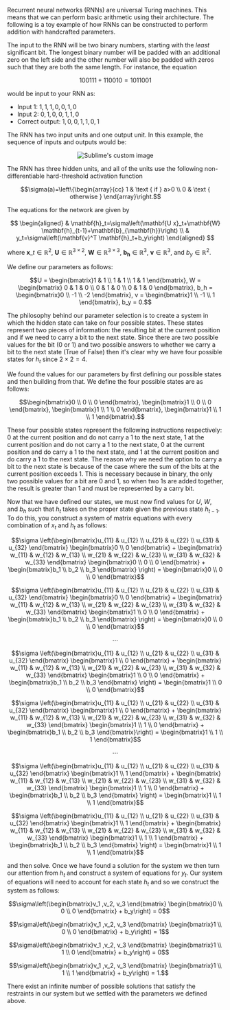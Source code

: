 Recurrent neural networks (RNNs) are universal Turing machines. This means that we can perform basic arithmetic using their architecture. The following is a toy example of how RNNs can be constructed to perform addition with handcrafted parameters.

The input to the RNN will be two binary numbers, starting with the *least* significant bit. The longest binary number will be padded with an additional zero on the left side and the other number will also be padded with zeros such that they are both the same length. For instance, the equation

$$
100111+110010=1011001
$$

would be input to your RNN as:
- Input 1: $1, 1, 1,0,0,1,0$
- Input 2: $0,1,0,0,1,1,0$
- Correct output: $1,0,0,1,1,0,1$

The RNN has two input units and one output unit. In this example, the sequence of inputs and outputs would be:

<p align="center">
  <img src="https://user-images.githubusercontent.com/29025503/214734148-7a9157df-d225-48b4-8080-8c5f0434c97c.png" alt="Sublime's custom image"/>
</p>

The RNN has three hidden units, and all of the units use the following non-differentiable hard-threshold activation function

```math
\sigma(a)=\left\{\begin{array}{cc}
1 & \text { if } a>0 \\
0 & \text { otherwise }
\end{array}\right.
```

The equations for the network are given by

$$
\begin{aligned}
& \mathbf{h}_t=\sigma\left(\mathbf{U x}_t+\mathbf{W} \mathbf{h}_{t-1}+\mathbf{b}_{\mathbf{h}}\right) \\
& y_t=\sigma\left(\mathbf{v}^T \mathbf{h}_t+b_y\right)
\end{aligned}
$$

where $\mathbf{x}\_t \in \mathbb{R}^2$, $\mathbf{U} \in \mathbb{R}^{3 \times 2}$, $\mathbf{W} \in \mathbb{R}^{3 \times 3}$, $\mathbf{b}_{\mathbf{h}} \in \mathbb{R}^3$, $\mathbf{v} \in \mathbb{R}^3$, and $b_y \in \mathbb{R}^2$.

We define our parameters as follows:

```math
U = \begin{bmatrix}1 & 1 \\ 1 & 1 \\ 1 & 1 \end{bmatrix}, W = \begin{bmatrix} 0 & 1 & 0 \\ 0 & 1 & 0 \\ 0 & 1 & 0 \end{bmatrix}, b_h = \begin{bmatrix}0 \\ -1 \\ -2 \end{bmatrix}, v = \begin{bmatrix}1 \\ -1 \\ 1 \end{bmatrix}, b_y = 0.
```

The philosophy behind our parameter selection is to create a system in which the hidden state can take on four possible states. These states represent two pieces of information: the resulting bit at the current position and if we need to carry a bit to the next state. Since there are two possible values for the bit (0 or 1) and two possible answers to whether we carry a bit to the next state (True of False) then it's clear why we have four possible states for $h_t$ since $2\times2=4$.

We found the values for our parameters by first defining our possible states and then building from that. We define the four possible states are as follows:

```math
\begin{bmatrix}0 \\ 0 \\ 0 \end{bmatrix}, \begin{bmatrix}1 \\ 0 \\ 0 \end{bmatrix}, \begin{bmatrix}1 \\ 1 \\ 0 \end{bmatrix}, \begin{bmatrix}1 \\ 1 \\ 1 \end{bmatrix}.
```

These four possible states represent the following instructions respectively: 0 at the current position and do not carry a 1 to the next state, 1 at the current position and do not carry a 1 to the next state, 0 at the current position and do carry a 1 to the next state, and 1 at the current position and do carry a 1 to the next state. The reason why we need the option to carry a bit to the next state is because of the case where the sum of the bits at the current position exceeds 1. This is necessary because in binary, the only two possible values for a bit are 0 and 1, so when two 1s are added together, the result is greater than 1 and must be represented by a carry bit.

Now that we have defined our states, we must now find values for $U$, $W$, and $b_h$ such that $h_t$ takes on the proper state given the previous state $h_{t-1}$. To do this, you construct a system of matrix equations with every combination of $x_t$ and $h_t$ as follows:

```math
\sigma \left(\begin{bmatrix}u_{11} & u_{12} \\ u_{21} & u_{22} \\ u_{31} & u_{32} \end{bmatrix} \begin{bmatrix}0 \\ 0 \end{bmatrix} + \begin{bmatrix} w_{11} & w_{12} & w_{13} \\ w_{21} & w_{22} & w_{23} \\ w_{31} & w_{32} & w_{33} \end{bmatrix} \begin{bmatrix}0 \\ 0 \\ 0 \end{bmatrix} + \begin{bmatrix}b_1 \\ b_2 \\ b_3 \end{bmatrix} \right) = \begin{bmatrix}0 \\ 0 \\ 0 \end{bmatrix}
```

```math
\sigma \left(\begin{bmatrix}u_{11} & u_{12} \\ u_{21} & u_{22} \\ u_{31} & u_{32} \end{bmatrix} \begin{bmatrix}0 \\ 0 \end{bmatrix} + \begin{bmatrix} w_{11} & w_{12} & w_{13} \\ w_{21} & w_{22} & w_{23} \\ w_{31} & w_{32} & w_{33} \end{bmatrix} \begin{bmatrix}1 \\ 0 \\ 0 \end{bmatrix} + \begin{bmatrix}b_1 \\ b_2 \\ b_3 \end{bmatrix} \right) = \begin{bmatrix}0 \\ 0 \\ 0 \end{bmatrix}
```

```math
\cdots
```

```math
\sigma \left(\begin{bmatrix}u_{11} & u_{12} \\ u_{21} & u_{22} \\ u_{31} & u_{32} \end{bmatrix} \begin{bmatrix}1 \\ 0 \end{bmatrix} + \begin{bmatrix} w_{11} & w_{12} & w_{13} \\ w_{21} & w_{22} & w_{23} \\ w_{31} & w_{32} & w_{33} \end{bmatrix} \begin{bmatrix}1 \\ 0 \\ 0 \end{bmatrix} + \begin{bmatrix}b_1 \\ b_2 \\ b_3 \end{bmatrix} \right) = \begin{bmatrix}1 \\ 0 \\ 0 \end{bmatrix}
```

```math
\sigma \left(\begin{bmatrix}u_{11} & u_{12} \\ u_{21} & u_{22} \\ u_{31} & u_{32} \end{bmatrix} \begin{bmatrix}1 \\ 0 \end{bmatrix} + \begin{bmatrix} w_{11} & w_{12} & w_{13} \\ w_{21} & w_{22} & w_{23} \\ w_{31} & w_{32} & w_{33} \end{bmatrix} \begin{bmatrix}1 \\ 1 \\ 0 \end{bmatrix} + \begin{bmatrix}b_1 \\ b_2 \\ b_3 \end{bmatrix}\right) = \begin{bmatrix}1 \\ 1 \\ 1 \end{bmatrix}
```

```math
\cdots
```

```math
\sigma \left(\begin{bmatrix}u_{11} & u_{12} \\ u_{21} & u_{22} \\ u_{31} & u_{32} \end{bmatrix} \begin{bmatrix}1 \\ 1 \end{bmatrix} + \begin{bmatrix} w_{11} & w_{12} & w_{13} \\ w_{21} & w_{22} & w_{23} \\ w_{31} & w_{32} & w_{33} \end{bmatrix} \begin{bmatrix}1 \\ 1 \\ 0 \end{bmatrix} + \begin{bmatrix}b_1 \\ b_2 \\ b_3 \end{bmatrix} \right) = \begin{bmatrix}1 \\ 1 \\ 1 \end{bmatrix}
```

```math
\sigma \left(\begin{bmatrix}u_{11} & u_{12} \\ u_{21} & u_{22} \\ u_{31} & u_{32} \end{bmatrix} \begin{bmatrix}1 \\ 1 \end{bmatrix} + \begin{bmatrix} w_{11} & w_{12} & w_{13} \\ w_{21} & w_{22} & w_{23} \\ w_{31} & w_{32} & w_{33} \end{bmatrix} \begin{bmatrix}1 \\ 1 \\ 1 \end{bmatrix} + \begin{bmatrix}b_1 \\ b_2 \\ b_3 \end{bmatrix} \right) = \begin{bmatrix}1 \\ 1 \\ 1 \end{bmatrix}
```

and then solve. Once we have found a solution for the system we then turn our attention from $h_t$ and construct a system of equations for $y_t$. Our system of equations will need to account for each state $h_t$ and so we construct the system as follows:

```math
\sigma\left(\begin{bmatrix}v_1 ,v_2, v_3 \end{bmatrix} \begin{bmatrix}0 \\ 0 \\ 0 \end{bmatrix} + b_y\right) = 0
```

```math
\sigma\left(\begin{bmatrix}v_1 ,v_2, v_3 \end{bmatrix} \begin{bmatrix}1 \\ 0 \\ 0 \end{bmatrix} + b_y\right) = 1
```

```math
\sigma\left(\begin{bmatrix}v_1 ,v_2, v_3 \end{bmatrix} \begin{bmatrix}1 \\ 1 \\ 0 \end{bmatrix} + b_y\right) = 0
```

```math
\sigma\left(\begin{bmatrix}v_1 ,v_2, v_3 \end{bmatrix} \begin{bmatrix}1 \\ 1 \\ 1 \end{bmatrix} + b_y\right) = 1.
```

There exist an infinite number of possible solutions that satisfy the restraints in our system but we settled with the parameters we defined above.
